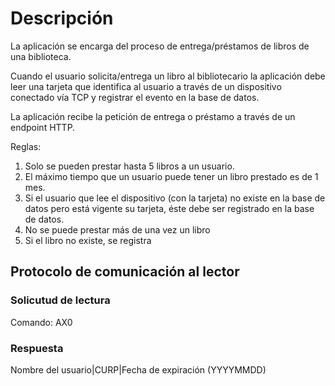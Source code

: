 # Descripción

La aplicación se encarga del proceso de entrega/préstamos de libros de una biblioteca. 

Cuando el usuario solicita/entrega un libro al bibliotecario la aplicación debe leer una 
tarjeta que identifica al usuario a través de un dispositivo conectado vía TCP y 
registrar el evento en la base de datos. 

La aplicación recibe la petición de entrega o préstamo a través de un endpoint HTTP. 

Reglas:
1. Solo se pueden prestar hasta 5 libros a un usuario. 
1. El máximo tiempo que un usuario puede tener un libro prestado es de 1 mes. 
1. Si el usuario que lee el dispositivo (con la tarjeta) no existe en la base de datos pero está vigente 
su tarjeta, éste debe ser registrado en la base de datos.
1. No se puede prestar más de una vez un libro
1. Si el libro no existe, se registra

## Protocolo de comunicación al lector

### Solicutud de lectura
Comando: AX0

### Respuesta
Nombre del usuario|CURP|Fecha de expiración (YYYYMMDD)  

     

